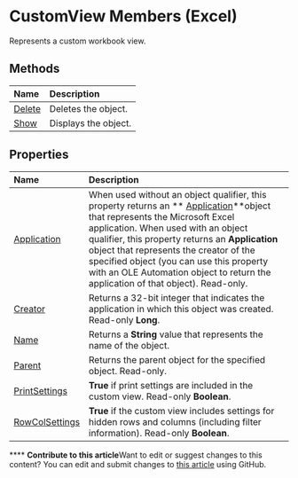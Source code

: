 
# CustomView Members (Excel)
Represents a custom workbook view.

## Methods



|**Name**|**Description**|
|:-----|:-----|
| [Delete](bcfdea3b-0d7e-8dd2-230a-d318f638945e.md)|Deletes the object.|
| [Show](822d77c1-e7ab-2bd9-bec5-a7921f80f706.md)|Displays the object.|

## Properties



|**Name**|**Description**|
|:-----|:-----|
| [Application](f4064b52-0629-60ca-162f-d6206373c08a.md)|When used without an object qualifier, this property returns an  ** [Application](19b73597-5cf9-4f56-8227-b5211f657f6f.md)**object that represents the Microsoft Excel application. When used with an object qualifier, this property returns an  **Application** object that represents the creator of the specified object (you can use this property with an OLE Automation object to return the application of that object). Read-only.|
| [Creator](cc98f447-aa59-e2ed-c516-558d877ef791.md)|Returns a 32-bit integer that indicates the application in which this object was created. Read-only  **Long**.|
| [Name](0ba0f790-3f08-7a8c-23ee-acf265f5f8af.md)|Returns a  **String** value that represents the name of the object.|
| [Parent](6851dc99-ef6f-e002-9e67-97bcafd5f2c0.md)|Returns the parent object for the specified object. Read-only.|
| [PrintSettings](6ad51940-134c-f522-42f3-3d94da2ac21c.md)| **True** if print settings are included in the custom view. Read-only **Boolean**.|
| [RowColSettings](66e946bf-2f72-b7f4-a3fc-dd1ace044ec8.md)| **True** if the custom view includes settings for hidden rows and columns (including filter information). Read-only **Boolean**.|

****   **Contribute to this article**Want to edit or suggest changes to this content? You can edit and submit changes to  [this article](https://github.com/jhershey00/VBA_Excel_Test/OpenXMLCon/articles/09dae79a-9c56-48ad-e3b9-d2e058467233.md) using GitHub.


